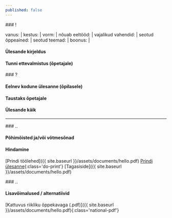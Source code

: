 ```yaml
---
published: false
---
```



<section class="section-bang">
### !

vanus: 				|
kestus: 			|
vorm: 				|
nõuab eeltööd:		|
vajalikud vahendid:	|
seotud õppeained:	|
seotud teemad:		|
boonus:				|

#### Ülesande kirjeldus


#### Tunni ettevalmistus (õpetajale)


</section>

<section class="section-question">
### ?

#### Eelnev kodune ülesanne (õpilasele)


#### Taustaks õpetajale


#### Ülesande käik


</section>

------

<section class="section-dots">
### ..

#### Põhimõisted ja/või võtmesõnad


#### Hindamine


[Prindi töölehed]({{ site.baseurl }}/assets/documents/hello.pdf)
[Prindi ülesanne](){:class='do-print'}
[Tagasiside]({{ site.baseurl }}/assets/documents/hello.pdf)
</section>


<section class="section-background">
### ..

#### Lisavõimalused / alternatiivid


[Kattuvus riikliku õppekavaga (.pdf)]({{ site.baseurl }}/assets/documents/hello.pdf){:class='national-pdf'}
</section>
